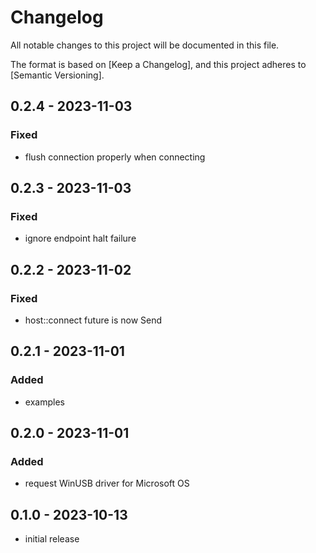 # Changelog

All notable changes to this project will be documented in this file.

The format is based on [Keep a Changelog],
and this project adheres to [Semantic Versioning].

## 0.2.4 - 2023-11-03
### Fixed
- flush connection properly when connecting

## 0.2.3 - 2023-11-03
### Fixed
- ignore endpoint halt failure

## 0.2.2 - 2023-11-02
### Fixed
- host::connect future is now Send

## 0.2.1 - 2023-11-01
### Added
- examples

## 0.2.0 - 2023-11-01
### Added
- request WinUSB driver for Microsoft OS

## 0.1.0 - 2023-10-13
- initial release
